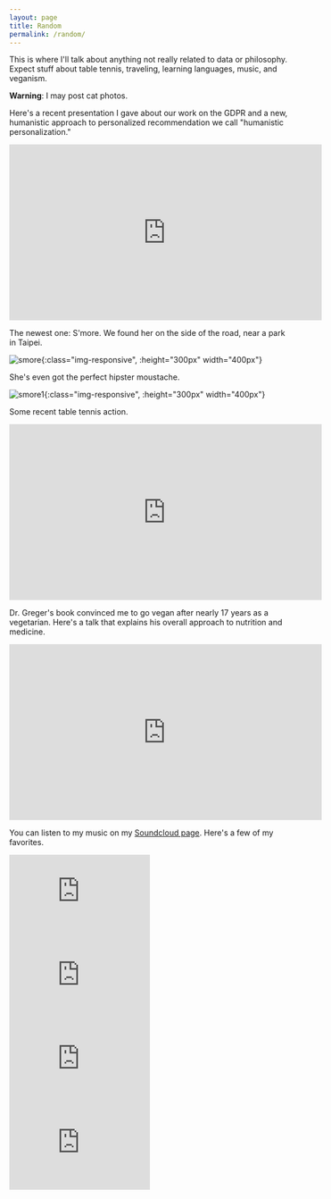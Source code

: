 ```yaml
---
layout: page
title: Random
permalink: /random/
---
```


<p>This is where I'll talk about anything not really related to data or philosophy. Expect stuff about table tennis, traveling, learning languages, music, and veganism.</p>

<p> <b>Warning</b>: I may post cat photos. </p>

Here's a recent presentation I gave about our work on the GDPR and a new, humanistic approach to personalized recommendation we call "humanistic personalization."
<iframe width="560" height="315" src="https://www.youtube.com/embed/KoOhoR2vZkE" frameborder="0" allow="accelerometer; autoplay; clipboard-write; encrypted-media; gyroscope; picture-in-picture" allowfullscreen></iframe>

The newest one: S'more. We found her on the side of the road, near a park in Taipei.

![smore](./assets/smore1.JPG){:class="img-responsive", :height="300px" width="400px"}

She's even got the perfect hipster moustache. 

![smore1](./assets/smore2.JPG){:class="img-responsive", :height="300px" width="400px"}

Some recent table tennis action.
<iframe width="560" height="315" src="https://www.youtube.com/embed/zHUJxAMhQzQ" frameborder="0" allow="accelerometer; autoplay; encrypted-media; gyroscope; picture-in-picture" allowfullscreen></iframe>



Dr. Greger's book convinced me to go vegan after nearly 17 years as a vegetarian. Here's a talk that explains his overall approach to nutrition and medicine.
<iframe width="560" height="315" src="https://www.youtube.com/embed/lXXXygDRyBU" frameborder="0" allow="autoplay; encrypted-media" allowfullscreen></iframe>

You can listen to my music on my [Soundcloud page](https://soundcloud.com/mondegreene). Here's a few of my favorites.

<iframe width="50%" height="150" scrolling="no" frameborder="no" allow="autoplay" src="https://w.soundcloud.com/player/?url=https%3A//api.soundcloud.com/tracks/75814113&color=%23ff5500&auto_play=false&hide_related=false&show_comments=true&show_user=true&show_reposts=false&show_teaser=true&visual=true"></iframe>

<iframe width="50%" height="150" scrolling="no" frameborder="no" allow="autoplay" src="https://w.soundcloud.com/player/?url=https%3A//api.soundcloud.com/tracks/82815308&color=%23ff5500&auto_play=false&hide_related=false&show_comments=true&show_user=true&show_reposts=false&show_teaser=true&visual=true"></iframe>

<iframe width="50%" height="150" scrolling="no" frameborder="no" allow="autoplay" src="https://w.soundcloud.com/player/?url=https%3A//api.soundcloud.com/tracks/98575480&color=%23ff5500&auto_play=false&hide_related=false&show_comments=true&show_user=true&show_reposts=false&show_teaser=true&visual=true"></iframe>

<iframe width="50%" height="150" scrolling="no" frameborder="no" allow="autoplay" src="https://w.soundcloud.com/player/?url=https%3A//api.soundcloud.com/tracks/110933686&color=%23ff5500&auto_play=false&hide_related=false&show_comments=true&show_user=true&show_reposts=false&show_teaser=true&visual=true"></iframe>



